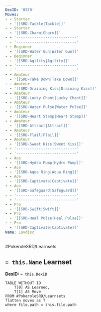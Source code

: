 ```yaml
---
DexID: '0370'
Moves:
- - Starter
  - '[[SRD-Tackle|Tackle]]'
- - Starter
  - '[[SRD-Charm|Charm]]'
- - '---------------------------'
  - '---------------------------'
- - Beginner
  - '[[SRD-Water Gun|Water Gun]]'
- - Beginner
  - '[[SRD-Agility|Agility]]'
- - '---------------------------'
  - '---------------------------'
- - Amateur
  - '[[SRD-Take Down|Take Down]]'
- - Amateur
  - '[[SRD-Draining Kiss|Draining Kiss]]'
- - Amateur
  - '[[SRD-Lucky Chant|Lucky Chant]]'
- - Amateur
  - '[[SRD-Water Pulse|Water Pulse]]'
- - Amateur
  - '[[SRD-Heart Stamp|Heart Stamp]]'
- - Amateur
  - '[[SRD-Attract|Attract]]'
- - Amateur
  - '[[SRD-Flail|Flail]]'
- - Amateur
  - '[[SRD-Sweet Kiss|Sweet Kiss]]'
- - '---------------------------'
  - '---------------------------'
- - Ace
  - '[[SRD-Hydro Pump|Hydro Pump]]'
- - Ace
  - '[[SRD-Aqua Ring|Aqua Ring]]'
- - Ace
  - '[[SRD-Captivate|Captivate]]'
- - Ace
  - '[[SRD-Safeguard|Safeguard]]'
- - '---------------------------'
  - '---------------------------'
- - Pro
  - '[[SRD-Swift|Swift]]'
- - Pro
  - '[[SRD-Heal Pulse|Heal Pulse]]'
- - Pro
  - '[[SRD-Captivate|Captivate]]'
Name: Luvdisc
---
```


#PokeroleSRD/Learnsets

## `= this.Name` Learnset

**DexID:** `= this.DexID`

```dataview
TABLE WITHOUT ID
    T[0] AS Learned,
    T[1] AS Move
FROM #PokeroleSRD/Learnsets
flatten moves as T
where file.path = this.file.path
```

